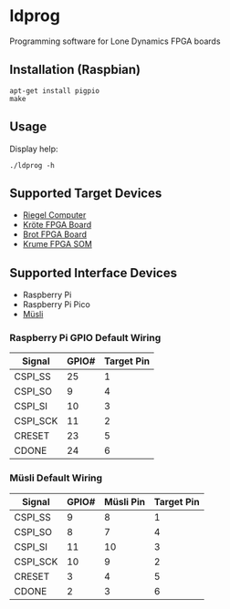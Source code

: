 # ldprog

Programming software for Lone Dynamics FPGA boards

## Installation (Raspbian)

```
apt-get install pigpio
make
```

## Usage

Display help:

```
./ldprog -h
```

## Supported Target Devices

  * [Riegel Computer](https://machdyne.com/product/riegel-computer/)
  * [Kröte FPGA Board](https://machdyne.com/product/krote-fpga-board/)
  * [Brot FPGA Board](https://machdyne.com/product/brot-fpga-board/)
  * [Krume FPGA SOM](https://machdyne.com/product/krume-fpga-som/)

## Supported Interface Devices

  * Raspberry Pi
  * Raspberry Pi Pico
  * [Müsli](https://machdyne.com/product/musli-usb-pmod/)

### Raspberry Pi GPIO Default Wiring

| Signal | GPIO# | Target Pin |
| ------ | ----- | ---------- |
| CSPI\_SS | 25 | 1 |
| CSPI\_SO | 9 | 4 |
| CSPI\_SI | 10 | 3 |
| CSPI\_SCK | 11 | 2 |
| CRESET | 23 | 5 |
| CDONE | 24 | 6 |

### Müsli Default Wiring

| Signal | GPIO# | Müsli Pin | Target Pin |
| ------ | ----- | --------- | ---------- |
| CSPI\_SS | 9 | 8 | 1 |
| CSPI\_SO | 8 | 7 | 4 |
| CSPI\_SI | 11 | 10 | 3 |
| CSPI\_SCK | 10 | 9 | 2 |
| CRESET | 3 | 4 | 5 |
| CDONE | 2 | 3 | 6 |


